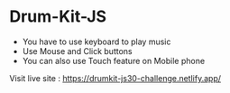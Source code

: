 # Drum-Kit-JS

- You have to use keyboard to play music
- Use Mouse and Click buttons
- You can also use Touch feature on Mobile phone

Visit live site : https://drumkit-js30-challenge.netlify.app/
